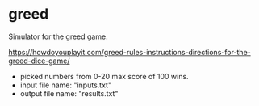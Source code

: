 # greed

Simulator for the greed game.

https://howdoyouplayit.com/greed-rules-instructions-directions-for-the-greed-dice-game/

- picked numbers from 0-20 max score of 100 wins.
- input file name: "inputs.txt"
- output file name: "results.txt"

